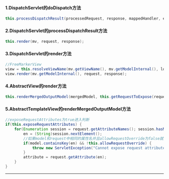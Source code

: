 #### 1.DispatchServlet的doDispatch方法

```java
this.processDispatchResult(processedRequest, response, mappedHandler, err, (Exception)dispatchException);
```

#### 2.DispatchServlet的processDispatchResult方法

```java
this.render(mv, request, response);
```

#### 3.DispatchServlet的render方法

```java
//FreeMarkerView
view = this.resolveViewName(mv.getViewName(), mv.getModelInternal(), locale, request);
view.render(mv.getModelInternal(), request, response);
```

#### 4.AbstractView的render方法

```java
this.renderMergedOutputModel(mergedModel, this.getRequestToExpose(request), response);
```

#### 5.AbstractTemplateView的renderMergedOutputModel方法

```java
//exposeRequestAttributes为true进入判断
if(this.exposeRequestAttributes) {
    for(Enumeration session = request.getAttributeNames(); session.hasMoreElements(); model.put(en, attribute)) {
        en = (String)session.nextElement();
        //如果model和request中相同的属性名并且allowRequestOverride为false就抛出异常
        if(model.containsKey(en) && !this.allowRequestOverride) {
            throw new ServletException("Cannot expose request attribute \'" + en + "\' because of an existing model object of the same name");
        }
        attribute = request.getAttribute(en);
    }
}
```

---